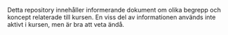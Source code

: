 Detta repository innehåller informerande dokument om olika begrepp och koncept relaterade till kursen. En viss del av informationen används inte aktivt i kursen, men är bra att veta ändå.
